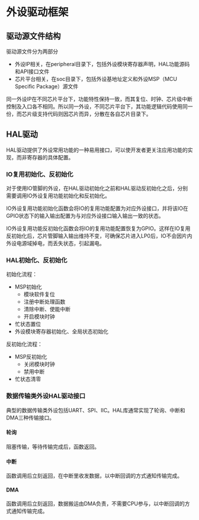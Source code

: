 # 外设驱动框架

## 驱动源文件结构

驱动源文件分为两部分

- 外设IP相关，在peripheral目录下，包括外设模块寄存器声明，HAL功能源码和API接口文件
- 芯片平台相关，在soc目录下，包括外设基地址定义和外设MSP（MCU Specific Package）源文件

同一外设IP在不同芯片平台下，功能特性保持一致，而其复位、时钟、芯片级中断控制及入口各不相同。所以同一外设，不同芯片平台下，其功能逻辑代码使用同一份，而芯片级支持代码则因芯片而异，分散在各自芯片目录下。

## HAL驱动

HAL驱动提供了外设常用功能的一种易用接口，可以使开发者更关注应用功能的实现，而非寄存器的具体配置。

### IO复用初始化、反初始化

对于使用IO管脚的外设，在HAL驱动初始化之前和HAL驱动反初始化之后，分别需要调用IO外设复用功能初始化和反初始化。

IO外设复用功能初始化函数会将IO的复用功能配置为对应外设接口，并将该IO在GPIO状态下的输入输出配置为与对应外设接口输入输出一致的状态。

IO外设复用功能反初始化函数会将IO的复用功能配置恢复为GPIO。这样在IO复用反初始化后，芯片管脚输入输出维持不变，可确保芯片进入LP0后，IO不会因片内外设电源域掉电，而丢失状态，引起漏电。

### HAL初始化、反初始化

初始化流程：

- MSP初始化
  - 模块软件复位
  - 注册中断处理函数
  - 清除中断、使能中断
  - 开启模块时钟
- 忙状态置位
- 外设模块寄存器初始化、全局状态初始化

反初始化流程：

- MSP反初始化
  - 关闭模块时钟
  - 禁用中断
- 忙状态清零


### 数据传输类外设HAL驱动接口

典型的数据传输类外设包括UART、SPI、IIC。HAL库通常实现了轮询、中断和DMA三种传输接口。

#### 轮询

阻塞传输，等待传输完成后，函数返回。

#### 中断

函数调用后立刻返回，在中断里收发数据，以中断回调的方式通知传输完成。

#### DMA

函数调用后立刻返回，数据搬运由DMA负责，不需要CPU参与，以中断回调的方式通知传输完成。
